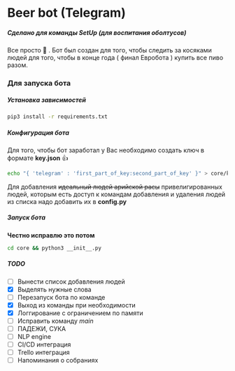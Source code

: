 # Beer bot (Telegram)

##### Сделано для команды SetUp (для воспитания оболтусов)

Все просто 👀️ . Бот был создан для того, чтобы следить за косяками людей для того, чтобы в конце года ( финал Евробота ) купить все пиво разом.

### Для запуска бота

##### Установка зависимостей

```bash
pip3 install -r requirements.txt
```

##### Конфигурация бота

Для того, чтобы бот заработал у Вас необходимо создать ключ в формате __key.json__ 👍

```bash
echo "{ 'telegram' : 'first_part_of_key:second_part_of_key' }" > core/key.json
```

Для добавления  ~~идеальный людей арийской расы~~ привелигированных людей, которым есть доступ к командам добавления и удаления людей из списка надо добавить их в __config.py__

##### Запуск бота

**Честно исправлю это потом**

```bash
cd core && python3 __init__.py
```

##### TODO

* [ ] Вынести список добавления людей
* [X] Выделять нужные слова
* [ ] Перезапуск бота по команде
* [X] Выход из команды при необходимости
* [X] Логгирование с ограничением по памяти
* [ ] Исправить команду _main_
* [ ] ПАДЕЖИ, СУКА
* [ ] NLP engine
* [ ] CI/CD интеграция
* [ ] Trello интеграция
* [ ] Напоминания о собраниях
